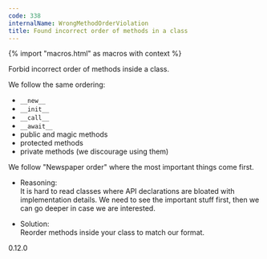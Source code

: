 ```yaml
---
code: 338
internalName: WrongMethodOrderViolation
title: Found incorrect order of methods in a class
---
```


{% import "macros.html" as macros with context %}

Forbid incorrect order of methods inside a class.

We follow the same ordering:

  - `__new__`
  - `__init__`
  - `__call__`
  - `__await__`
  - public and magic methods
  - protected methods
  - private methods (we discourage using them)

We follow "Newspaper order" where the most important things come first.

  - Reasoning:  
    It is hard to read classes where API declarations are bloated with
    implementation details. We need to see the important stuff first,
    then we can go deeper in case we are interested.

  - Solution:  
    Reorder methods inside your class to match our format.

<div class="versionadded">

0.12.0

</div>